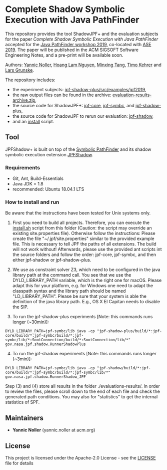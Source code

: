 # Complete Shadow Symbolic Execution with Java PathFinder

This repository provides the tool ShadowJPF+ and the evaluation subjects for the paper *Complete Shadow Symbolic Execution with Java PathFinder* accepted for the [Java PathFinder workshop 2019](https://2019.ase-conferences.org/home/jpf-2019), co-located with [ASE 2019](https://2019.ase-conferences.org). The paper will be published in the ACM SIGSOFT Software Engineering Notes, and a pre-print will be available soon.

Authors: [Yannic Noller](https://yannicnoller.github.io), [Hoang Lam Nguyen](https://github.com/hoanglam-nguyen), [Minxing Tang](https://www.informatik.hu-berlin.de/de/institut/mitarbeiter/1691704), [Timo Kehrer](https://www.informatik.hu-berlin.de/de/forschung/gebiete/mse/mitarb/kehrerti.html) and [Lars Grunske](https://www.informatik.hu-berlin.de/de/Members/lars-grunske).

The repository includes:
* the experiment subjects: [jpf-shadow-plus/src/examples/jpf2019](./jpf-shadow-plus/src/examples/jpf2019),
* the raw output files can be found in the archive: [evaluation-results-archive.zip](evaluation-results-archive.zip),
* the source code for ShadowJPF+: [jpf-core](jpf-core), [jpf-symbc](jpf-symbc), and [jpf-shadow-plus](jpf-shadow-plus),
* the source code for ShadowJPF to rerun our evaluation: [jpf-shadow](jpf-shadow),
* and an [install](install.sh) script.

## Tool
JPFShadow+ is built on top of the [Symbolic PathFinder](https://github.com/SymbolicPathFinder/jpf-symbc) and its shadow symbolic execution extension [JPFShadow](https://github.com/hub-se/jpf-shadow).

### Requirements
* Git, Ant, Build-Essentials
* Java JDK = 1.8
* recommended: Ubuntu 18.04.1 LTS

### How to install and run
Be aware that the instructions have been tested for Unix systems only.

1. First you need to build all projects. Therefore, you can execute the [install.sh](install.sh) script from this folder (Caution: the script may override an existing site.properties file).
Otherwise follow the instructions: Please create the file "~/.jpf/site.properties" similar to the provided example file. This is necessary to tell JPF the paths of all extensions. The build will not work without! Afterwards, please use the provided ant scripts int the source folders and follow the order: jpf-core, jpf-symbc, and then either jpf-shadow or jpf-shadow-plus.

2. We use as constraint solver Z3, which need to be configured in the java library path at the command call. You see that we use the DYLD_LIBRARY_PATH variable, which is the right one for macOS. Please adapt this for your platform, e.g. for Windows one need to adapt the classpath syntax and the library path should be named "LD_LIBRARY_PATH". Please be sure that your system is able the definition of the java library path. E.g., OS X El Capitan needs to disable the SIP.

3. To run the jpf-shadow-plus experiments \[Note: this commands runs longer (~30min)\]:
```
DYLD_LIBRARY_PATH=jpf-symbc/lib java -cp "jpf-shadow-plus/build/*:jpf-core/build/*:jpf-symbc/build/*:jpf-symbc/lib/*:SootConnection/build/*:SootConnection/lib/*" gov.nasa.jpf.shadow.RunnerShadowPlus
```

4. To run the jpf-shadow experiments \[Note: this commands runs longer (~3min)\]:
```
DYLD_LIBRARY_PATH=jpf-symbc/lib java -cp "jpf-shadow/build/*:jpf-core/build/*:jpf-symbc/build/*:jpf-symbc/lib/*" gov.nasa.jpf.shadow.RunnerShadow_JPF
```

Step (3) and (4) store all results in the folder ./evaluations-results/. In order to review the files, please scroll down to the end of each file and check the generated path conditions. You may also for "statistics" to get the internal statistics of SPF.

## Maintainers

* **Yannic Noller** (yannic.noller at acm.org)


## License
This project is licensed under the Apache-2.0 License - see the [LICENSE](LICENSE) file for details
